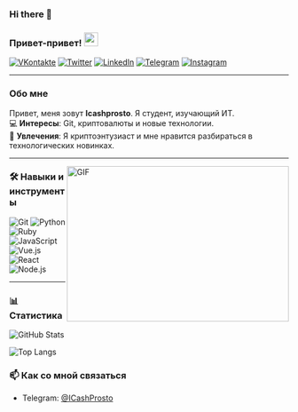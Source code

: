 ### Hi there 👋

### Привет-привет! <img src="https://media.giphy.com/media/hvRJCLFzcasrR4ia7z/giphy.gif" width="25px">

[![VKontakte](https://img.shields.io/badge/-VKontakte-4A76A8?style=flat-square&logo=vk&logoColor=white)](https://vk.com/your_profile)
[![Twitter](https://img.shields.io/badge/-Twitter-1DA1F2?style=flat-square&logo=twitter&logoColor=white)](https://twitter.com/your_profile)
[![LinkedIn](https://img.shields.io/badge/-LinkedIn-0077B5?style=flat-square&logo=linkedin&logoColor=white)](https://www.linkedin.com/in/your_profile)
[![Telegram](https://img.shields.io/badge/-Telegram-2CA5E0?style=flat-square&logo=telegram&logoColor=white)](https://t.me/your_profile)
[![Instagram](https://img.shields.io/badge/-Instagram-E4405F?style=flat-square&logo=instagram&logoColor=white)](https://www.instagram.com/your_profile)

---

### Обо мне

Привет, меня зовут **Icashprosto**. Я студент, изучающий ИТ.  
💻 **Интересы**: Git, криптовалюты и новые технологии.  
🚀 **Увлечения**: Я криптоэнтузиаст и мне нравится разбираться в технологических новинках.

---

<img align="right" alt="GIF" src="https://raw.githubusercontent.com/kalashnikov-ulmic/kalashnikov-ulmic/main/%D0%A3%D1%87%D1%83%D1%81%D1%8C%20%D0%BD%D0%B0%20Slurm.png?raw=true" width="400" height="280" />

### 🛠️ Навыки и инструменты

![Git](https://img.shields.io/badge/-Git-F05032?style=flat-square&logo=git&logoColor=white)
![Python](https://img.shields.io/badge/-Python-3776AB?style=flat-square&logo=python&logoColor=white)
![Ruby](https://img.shields.io/badge/-Ruby-CC342D?style=flat-square&logo=ruby&logoColor=white)
![JavaScript](https://img.shields.io/badge/-JavaScript-F7DF1E?style=flat-square&logo=javascript&logoColor=black)
![Vue.js](https://img.shields.io/badge/-Vue.js-4FC08D?style=flat-square&logo=vue.js&logoColor=white)
![React](https://img.shields.io/badge/-React-61DAFB?style=flat-square&logo=react&logoColor=black)
![Node.js](https://img.shields.io/badge/-Node.js-339933?style=flat-square&logo=node.js&logoColor=white)

---

### 📊 Статистика

![GitHub Stats](https://github-readme-stats.vercel.app/api?username=icashprosto&show_icons=true&hide_title=true&count_private=true&hide=prs&theme=radical)

![Top Langs](https://github-readme-stats.vercel.app/api/top-langs/?username=icashprosto&layout=compact&theme=radical)

### 📫 Как со мной связаться

- Telegram: [@ICashProsto](https://t.me/ICashProsto)

